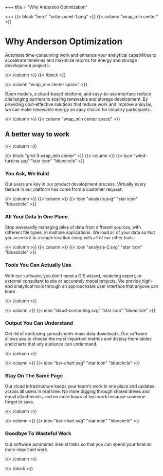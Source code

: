 +++
title = "Why Anderson Optimization"

+++
{{< block "hero" "solar-panel-1.png" >}}
{{< column "wrap_min center" >}}

# Why Anderson Optimization

Automate time-consuming work and enhance your analytical capabilities to accelerate timelines and maximize returns for energy and storage development projects.

{{< /column >}}
{{< /block >}}

{{< column "wrap_min center space" >}}

Open models, a cloud-based platform, and easy-to-use interface reduce challenging barriers to scaling renewable and storage development. By providing cost-effective solutions that reduce work and improve analysis, we can make renewable energy an easy choice for industry participants.

{{< /column >}}
{{< column "wrap_min center space" >}}

## A better way to work

{{< /column >}}

{{< block "grid-3 wrap_min center" >}}
{{< column >}}
{{< icon "wind-turbine.svg" "star icon" "bluecircle" >}}

### You Ask, We Build

Our users are key in our product development process. Virtually every feature in our platform has come from a customer request. 

{{< /column >}} {{< column >}} {{< icon "analysis.svg" "star icon" "bluecircle" >}}

### All Your Data In One Place

Stop awkwardly managing piles of data from different sources, with different file types, in multiple applications. We load all of your data so that you access it in a single location along with all of our other tools.

{{< /column >}} {{< column >}} {{< icon "analysis-2.svg" "star icon" "bluecircle" >}}

### Tools You Can Actually Use

With our software, you don't need a GIS wizard, modeling expert, or external consultant to site or accurately model projects. We provide high-end analytical tools through an approachable user interface that anyone can learn.

{{< /column >}}

{{< column >}} {{< icon "cloud-computing.svg" "star icon" "bluecircle" >}}

### Output You Can Understand

Get rid of confusing spreadsheets mass data downloads. Our software allows you to choose the most important metrics and display them tables and charts that any audience can understand.

{{< /column >}}

{{< column >}}
{{< icon "bar-chart.svg" "star icon" "bluecircle" >}}

### Stay On The Same Page

Our cloud infrastructure keeps your team's work in one place and updates across all users in real time. No more digging through shared drives and email attachments, and no more hours of lost work because someone forgot to save.

{{< /column >}}

{{< column >}} {{< icon "bar-chart.svg" "star icon" "bluecircle" >}}

### Goodbye To Wasteful Work 

Our software automates menial tasks so that you can spend your time on more important work.

{{< /column >}}

{{< /block >}}